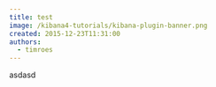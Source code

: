 ```yaml
---
title: test
image: /kibana4-tutorials/kibana-plugin-banner.png
created: 2015-12-23T11:31:00
authors:
  - timroes
---
```


asdasd
